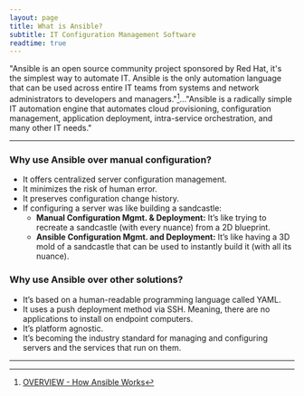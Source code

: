 ```yaml
---
layout: page
title: What is Ansible?
subtitle: IT Configuration Management Software
readtime: true
---
```

"Ansible is an open source community project sponsored by Red Hat, it's the simplest way to automate IT. Ansible is the only automation language that can be used across entire IT teams from systems and network administrators to developers and managers."[^1]..."Ansible is a radically simple IT automation engine that automates cloud provisioning, configuration management, application deployment, intra-service orchestration, and many other IT needs."

---
### Why use Ansible over manual configuration?
- It offers centralized server configuration management.
- It minimizes the risk of human error.
- It preserves configuration change history.
- If configuring a server was like building a sandcastle:
  - **Manual Configuration Mgmt. & Deployment:** It’s like trying to recreate a sandcastle (with every nuance) from a 2D blueprint.
  - **Ansible Configuration Mgmt. and Deployment:** It’s like having a 3D mold of a sandcastle that can be used to instantly build it (with all its nuance).

### Why use Ansible over other solutions?
- It’s based on a human-readable programming language called YAML.
- It uses a push deployment method via SSH. Meaning, there are no applications to install on endpoint computers.
- It’s platform agnostic.
- It’s becoming the industry standard for managing and configuring servers and the services that run on them.

---
[^1]: [OVERVIEW - How Ansible Works](https://www.ansible.com/overview/how-ansible-works?hsLang=en-us)

